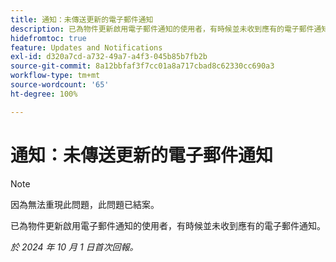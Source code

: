 ```yaml
---
title: 通知：未傳送更新的電子郵件通知
description: 已為物件更新啟用電子郵件通知的使用者，有時候並未收到應有的電子郵件通知。
hidefromtoc: true
feature: Updates and Notifications
exl-id: d320a7cd-a732-49a7-a4f3-045b85b7fb2b
source-git-commit: 8a12bbfaf3f7cc01a8a717cbad8c62330cc690a3
workflow-type: tm+mt
source-wordcount: '65'
ht-degree: 100%

---
```


# 通知：未傳送更新的電子郵件通知

>[!NOTE]
>
>因為無法重現此問題，此問題已結案。

已為物件更新啟用電子郵件通知的使用者，有時候並未收到應有的電子郵件通知。

_於 2024 年 10 月 1 日首次回報。_
